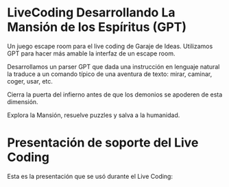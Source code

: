 # LiveCoding Desarrollando La Mansión de los Espíritus (GPT)

Un juego escape room para el live coding de Garaje de Ideas. Utilizamos GPT
para hacer más amable la interfaz de un escape room.

Desarrollamos un parser GPT que dada una instrucción en lenguaje natural la traduce
a un comando típico de una aventura de texto: mirar, caminar, coger, usar, etc.

Cierra la puerta del infierno antes de que los demonios se apoderen de esta dimensión.

Explora la Mansión, resuelve puzzles y salva a la humanidad.

# Presentación de soporte del Live Coding

Esta es la presentación que se usó durante el Live Coding:

